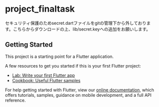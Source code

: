 # project_finaltask

セキュリティ保護のためsecret.dartファイルをgitの管理下から外しております。こちらからダウンロードの上、lib/secret.keyへの追加をお願いします。

## Getting Started

This project is a starting point for a Flutter application.

A few resources to get you started if this is your first Flutter project:

- [Lab: Write your first Flutter app](https://flutter.dev/docs/get-started/codelab)
- [Cookbook: Useful Flutter samples](https://flutter.dev/docs/cookbook)

For help getting started with Flutter, view our
[online documentation](https://flutter.dev/docs), which offers tutorials,
samples, guidance on mobile development, and a full API reference.
